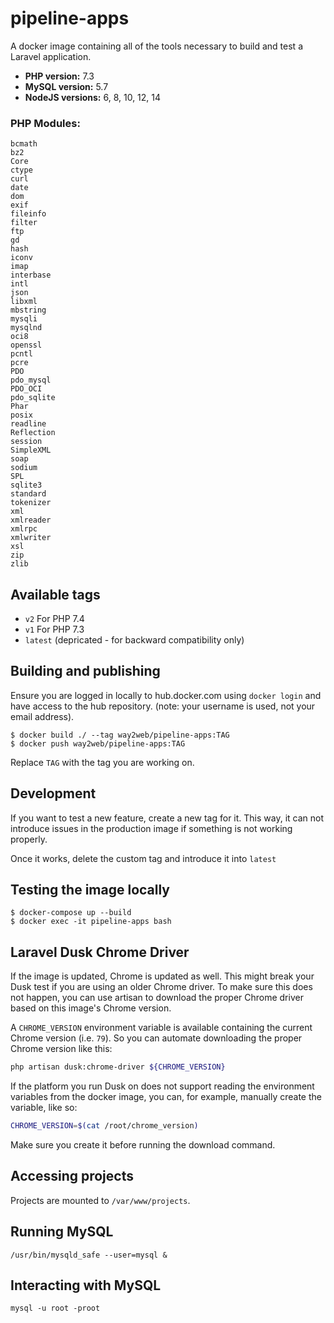 # pipeline-apps

A docker image containing all of the tools necessary to build and test a Laravel application.

- **PHP version:** 7.3
- **MySQL version:** 5.7
- **NodeJS versions:** 6, 8, 10, 12, 14

### PHP Modules:
```
bcmath
bz2
Core
ctype
curl
date
dom
exif
fileinfo
filter
ftp
gd
hash
iconv
imap
interbase
intl
json
libxml
mbstring
mysqli
mysqlnd
oci8
openssl
pcntl
pcre
PDO
pdo_mysql
PDO_OCI
pdo_sqlite
Phar
posix
readline
Reflection
session
SimpleXML
soap
sodium
SPL
sqlite3
standard
tokenizer
xml
xmlreader
xmlrpc
xmlwriter
xsl
zip
zlib
```

## Available tags
- `v2` For PHP 7.4
- `v1` For PHP 7.3
- `latest` (depricated - for backward compatibility only)

## Building and publishing

Ensure you are logged in locally to hub.docker.com using `docker login` and have access to the hub repository.
(note: your username is used, not your email address).

```
$ docker build ./ --tag way2web/pipeline-apps:TAG
$ docker push way2web/pipeline-apps:TAG
```

Replace `TAG` with the tag you are working on.

## Development

If you want to test a new feature, create a new tag for it. This way, it can not introduce issues in the production image if something is not working properly.

Once it works, delete the custom tag and introduce it into `latest`

## Testing the image locally

```
$ docker-compose up --build
$ docker exec -it pipeline-apps bash
```

## Laravel Dusk Chrome Driver

If the image is updated, Chrome is updated as well. This might break your Dusk test if you are using an older Chrome driver.
To make sure this does not happen, you can use artisan to download the proper Chrome driver based on this image's Chrome version.

A `CHROME_VERSION` environment variable is available containing the current Chrome version (i.e. `79`). So you can automate downloading the proper Chrome version like this:

```bash
php artisan dusk:chrome-driver ${CHROME_VERSION}
```

If the platform you run Dusk on does not support reading the environment variables from the docker image, you can, for example, manually create the variable, like so:

```bash
CHROME_VERSION=$(cat /root/chrome_version)
```

Make sure you create it before running the download command.

## Accessing projects
Projects are mounted to `/var/www/projects`.

## Running MySQL
`/usr/bin/mysqld_safe --user=mysql &`

## Interacting with MySQL
`mysql -u root -proot`
